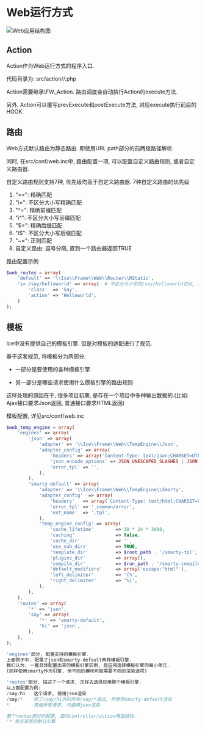 # Web运行方式

![Web应用结构图](https://raw.githubusercontent.com/goosman-lei/ice/master/doc/resource/images/0004.ice-core-func-runner-web.png)

## Action

Action作为Web运行方式的程序入口.

代码目录为: src/action/<class>/<action>.php

Action需要继承\FW_Action. 路由调度会自动执行Action的execute方法.

另外, Action可以覆写prevExecute和postExecute方法, 对应execute执行前后的HOOK.

## 路由

Web方式默认路由为静态路由. 即使用URL path部分的前两级路径解析.

同时, 在src/conf/web.inc中, 路由配置一项, 可以配置自定义路由规则, 或者自定义路由器.

自定义路由规则支持7种, 优先级均高于自定义路由器. 7种自定义路由的优先级

1. "==": 精确匹配
2. "i=": 不区分大小写精确匹配
3. "^=": 精确前缀匹配
4. "i^": 不区分大小写前缀匹配
5. "$=": 精确后缀匹配
6. "i$": 不区分大小写后缀匹配
7. "~=": 正则匹配
8. 自定义路由: 逗号分隔, 直到一个路由器返回TRUE

路由配置示例

```php
$web_routes = array(
    'default' => '\\Ice\\Frame\\Web\\Router\\RStatic',
    'i= /say/helloworld' => array(  # 不区分大小写的/say/helloworld访问, 会被路由到src/action/Say/Helloworld.php
        'class'  => 'Say',
        'action' => 'Helloworld',
    )
);
```

## 模板

Ice中没有提供自己的模板引擎. 但是对模板的适配进行了规范.

基于这套规范, 将模板分为两部分:

* 一部分是要使用的各种模板引擎

* 另一部分是哪些请求使用什么模板引擎的路由规则.

这样处理的原因在于, 很多项目初期, 是存在一个项目中多种输出数据的.(比如: Ajax接口要求Json返回, 普通接口要求HTML返回)

模板配置, 详见src/conf/web.inc

```php
$web_temp_engine = array(
    'engines' => array(
        'json' => array(
            'adapter' => '\\Ice\\Frame\\Web\\TempEngine\\Json',
            'adapter_config' => array(
                'headers' => array('Content-Type: text/json;CHARSET=UTF-8'),
                'json_encode_options' => JSON_UNESCAPED_SLASHES | JSON_UNESCAPED_UNICODE,
                'error_tpl' => '',
            ),
        ),
        'smarty-default' => array(
            'adapter' => '\\Ice\\Frame\\Web\\TempEngine\\Smarty',
            'adapter_config'  => array(
                'headers'   => array('Content-Type: text/html;CHARSET=UTF-8'),
                'error_tpl' => '_common/error',
                'ext_name'  => '.tpl',
            ),
            'temp_engine_config' => array(
                'cache_lifetime'        => 30 * 24 * 3600,
                'caching'               => false,
                'cache_dir'             => '',
                'use_sub_dirs'          => TRUE,
                'template_dir'          => $root_path . '/smarty-tpl',
                'plugins_dir'           => array(),
                'compile_dir'           => $run_path . '/smarty-compiled/' ,
                'default_modifiers'     => array('escape:"html"'),
                'left_delimiter'        => '{%',
                'right_delimiter'       => '%}',
            ),
        ),
    ),
    'routes' => array(
        '*' => 'json',
        'say' => array(
            '*' => 'smarty-default',
            'hi' => 'json',
        ),
    ),
);

'engines'部分, 配置支持的模板引擎.
上面例子中, 配置了json和smarty-default两种模板引擎.
我们认为, 一套具体配置出来的模板引擎实例, 是应用选择模板引擎的最小单元.
(同样使用smarty作为引擎, 但不同的模块可能需要不同的渲染选项)

'routes'部分, 描述了一个请求, 怎样去选择应用那个模板引擎.
以上面配置为例:
/say/hi   这个请求, 使用json渲染
/say/*    除了/say/hi外的所有/say/*请求, 均使用smarty-default渲染
*         其他所有请求, 均使用json渲染

整个routes部分的配置, 面向controller/action两层结构.
'*'表示某层的默认引擎
```
